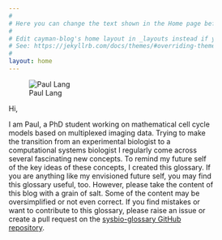 ```yaml
---
#
# Here you can change the text shown in the Home page before the Latest Posts section.
#
# Edit cayman-blog's home layout in _layouts instead if you wanna make some changes
# See: https://jekyllrb.com/docs/themes/#overriding-theme-defaults
#
layout: home
---
```


<head>
<style>
* {
  box-sizing: border-box;
}

body {
  font-family: Arial, Helvetica, sans-serif;
}

/* Style the header */
header {
  background-color: #666;
  padding: 30px;
  text-align: center;
  font-size: 35px;
  color: white;
}

/* Create two columns/boxes that floats next to each other */
nav {
  float: left;
  width: 30%;
  height: 300px; /* only for demonstration, should be removed */
  background: #ccc;
  padding: 20px;
}

/* Style the list inside the menu */
nav ul {
  list-style-type: none;
  padding: 0;
}

article {
  float: left;
  padding: 20px;
  width: 70%;
  background-color: #f1f1f1;
  height: 300px; /* only for demonstration, should be removed */
}

/* Clear floats after the columns */
section:after {
  content: "";
  display: table;
  clear: both;
}

/* Style the footer */
footer {
  background-color: #777;
  padding: 10px;
  text-align: center;
  color: white;
}

/* Responsive layout - makes the two columns/boxes stack on top of each other instead of next to each other, on small screens */
@media (max-width: 600px) {
  nav, article {
    width: 100%;
    height: auto;
  }
}
</style>
</head>

<figure>
  <img border="0" src="https://media-exp1.licdn.com/dms/image/C4D03AQGkNgGMjAGfnA/profile-displayphoto-shrink_200_200/0?e=1595462400&v=beta&t=XDOZ3cHMXgG4ICh2haW2T7oEU8o884oYzal2cjPbQ2I" align="left" alt="Paul Lang"/><br>
  <figcaption float="left">Paul Lang</figcaption>
</figure>

Hi,

I am Paul, a PhD student working on mathematical cell cycle models based on multiplexed imaging data. Trying to make the transition from an experimental biologist to a computational systems biologist I regularly come across several fascinating new concepts. To remind my future self of the key ideas of these concepts, I created this glossary. If you are anything like my envisioned future self, you may find this glossary useful, too. However, please take the content of this blog with a grain of salt. Some of the content may be oversimplified or not even correct. If you find mistakes or want to contribute to this glossary, please raise an issue or create a pull request on the [sysbio-glossary GitHub repository](https://github.com/paulflang/sysbio-glossary).
